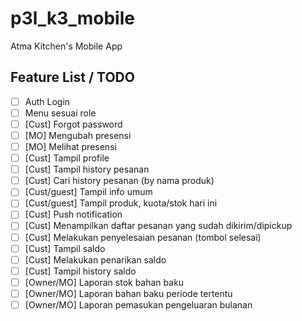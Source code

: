 # p3l_k3_mobile

Atma Kitchen's Mobile App

## Feature List / TODO

* [ ]  Auth Login
* [ ]  Menu sesuai role
* [ ]  [Cust] Forgot password
* [ ]  [MO] Mengubah presensi
* [ ]  [MO] Melihat presensi
* [ ]  [Cust] Tampil profile
* [ ]  [Cust] Tampil history pesanan
* [ ]  [Cust] Cari history pesanan (by nama produk)
* [ ]  [Cust/guest] Tampil info umum
* [ ]  [Cust/guest] Tampil produk, kuota/stok hari ini
* [ ]  [Cust] Push notification
* [ ]  [Cust] Menampilkan daftar pesanan yang sudah dikirim/dipickup
* [ ]  [Cust] Melakukan penyelesaian pesanan (tombol selesai)
* [ ]  [Cust] Tampil saldo
* [ ]  [Cust] Melakukan penarikan saldo
* [ ]  [Cust] Tampil history saldo
* [ ]  [Owner/MO] Laporan stok bahan baku
* [ ]  [Owner/MO] Laporan bahan baku periode tertentu
* [ ]  [Owner/MO] Laporan pemasukan pengeluaran bulanan
